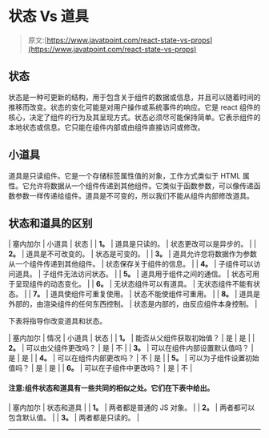 # 状态 Vs 道具

> 原文:[https://www.javatpoint.com/react-state-vs-props](https://www.javatpoint.com/react-state-vs-props)

## 状态

状态是一种可更新的结构，用于包含关于组件的数据或信息，并且可以随着时间的推移而改变。状态的变化可能是对用户操作或系统事件的响应。它是 react 组件的核心，决定了组件的行为及其呈现方式。状态必须尽可能保持简单。它表示组件的本地状态或信息。它只能在组件内部或由组件直接访问或修改。

## 小道具

道具是只读组件。它是一个存储标签属性值的对象，工作方式类似于 HTML 属性。它允许将数据从一个组件传递到其他组件。它类似于函数参数，可以像传递函数参数一样传递给组件。道具是不可变的，所以我们不能从组件内部修改道具。

## 状态和道具的区别

| 塞内加尔 | 小道具 | 状态 |
| **1。** | 道具是只读的。 | 状态更改可以是异步的。 |
| **2。** | 道具是不可改变的。 | 状态是可变的。 |
| **3。** | 道具允许您将数据作为参数从一个组件传递到其他组件。 | 状态保存关于组件的信息。 |
| **4。** | 子组件可以访问道具。 | 子组件无法访问状态。 |
| **5。** | 道具用于组件之间的通信。 | 状态可用于呈现组件的动态变化。 |
| **6。** | 无状态组件可以有道具。 | 无状态组件不能有状态。 |
| **7。** | 道具使组件可重复使用。 | 状态不能使组件可重用。 |
| **8。** | 道具是外部的，由渲染组件的任何东西控制。 | 状态是内部的，由反应组件本身控制。 |

下表将指导你改变道具和状态。

| 塞内加尔 | 情况 | 小道具 | 状态 |
| **1。** | 能否从父组件获取初始值？ | 是 | 是 |
| **2。** | 可以由父组件更改吗？ | 是 | 不 |
| **3。** | 可以在组件内部设置默认值吗？ | 是 | 是 |
| **4。** | 可以在组件内部更改吗？ | 不 | 是 |
| **5。** | 可以为子组件设置初始值吗？ | 是 | 是 |
| **6。** | 可以在子组件中更改吗？ | 是 | 不 |

#### 注意:组件状态和道具有一些共同的相似之处。它们在下表中给出。

| 塞内加尔 | 状态和道具 |
| **1。** | 两者都是普通的 JS 对象。 |
| **2。** | 两者都可以包含默认值。 |
| **3。** | 两者都是只读的。 |

* * *